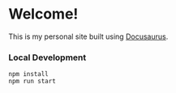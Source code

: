 # Welcome!

This is my personal site built using [Docusaurus](https://docusaurus.io/).

### Local Development

```
npm install
npm run start
```
